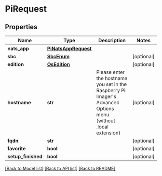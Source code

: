 # PiRequest


## Properties
Name | Type | Description | Notes
------------ | ------------- | ------------- | -------------
**nats_app** | [**PiNatsAppRequest**](PiNatsAppRequest.md) |  | 
**sbc** | [**SbcEnum**](SbcEnum.md) |  | [optional] 
**edition** | [**OsEdition**](OsEdition.md) |  | [optional] 
**hostname** | **str** | Please enter the hostname you set in the Raspberry Pi Imager&#39;s Advanced Options menu (without .local extension) | [optional] 
**fqdn** | **str** |  | [optional] 
**favorite** | **bool** |  | [optional] 
**setup_finished** | **bool** |  | [optional] 

[[Back to Model list]](../README.md#documentation-for-models) [[Back to API list]](../README.md#documentation-for-api-endpoints) [[Back to README]](../README.md)


